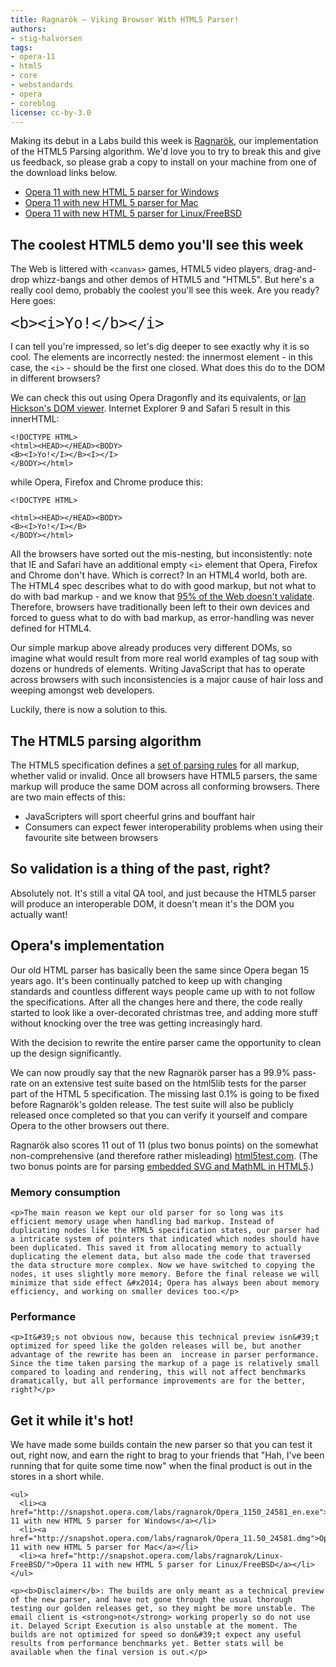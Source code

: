 ```yaml
---
title: Ragnarök — Viking Browser With HTML5 Parser!
authors:
- stig-halvorsen
tags:
- opera-11
- html5
- core
- webstandards
- opera
- coreblog
license: cc-by-3.0
---
```


<p>Making its debut in a Labs build this week is <a href="http://en.wikipedia.org/wiki/Ragnar%f6k">Ragnar&#xF6;k</a>, our implementation of the HTML5 Parsing algorithm. We&#39;d love you to try to break this and give us feedback, so please grab a copy to install on your machine from one of the download links below.</p>

<ul>
	  <li><a href="http://snapshot.opera.com/labs/ragnarok/Opera_1150_24581_en.exe">Opera 11 with new HTML 5 parser for Windows</a></li>
	  <li><a href="http://snapshot.opera.com/labs/ragnarok/Opera_11.50_24581.dmg">Opera 11 with new HTML 5 parser for Mac</a></li>
	  <li><a href="http://snapshot.opera.com/labs/ragnarok/Linux-FreeBSD/">Opera 11 with new HTML 5 parser for Linux/FreeBSD</a></li>
	</ul>

<h2>The coolest HTML5 demo you&#39;ll see this week</h2>

<p>The Web is littered with <code>&lt;canvas&gt;</code> games, HTML5 video players, drag-and-drop whizz-bangs and other demos of HTML5 and &quot;HTML5&quot;. But here&#39;s a really cool demo, probably the coolest you&#39;ll see this week. Are you ready? Here goes:</p>

<pre><code style="font-size:x-large">&lt;b&gt;&lt;i&gt;Yo!&lt;/b&gt;&lt;/i&gt;
</code></pre>

<p>I can tell you&#39;re impressed, so let&#39;s dig deeper to see exactly why it is so cool. The elements are incorrectly nested: the innermost element - in this case, the <code>&lt;i&gt;</code> - should be the first one closed. What does this do to the DOM in different browsers?</p>

<p>We can check this out using Opera Dragonfly and its equivalents, or <a href="http://software.hixie.ch/utilities/js/live-dom-viewer/?%3C!DOCTYPE%20html%3E%0D%0A%3Cb%3E%3Ci%3EYo!%3C%2Fb%3E%3C%2Fi%3E">Ian Hickson&#39;s DOM viewer</a>. Internet Explorer 9 and Safari 5 result in this innerHTML:</p>

<pre><code>&lt;!DOCTYPE HTML&gt;
&lt;html&gt;&lt;HEAD&gt;&lt;/HEAD&gt;&lt;BODY&gt;
&lt;B&gt;&lt;I&gt;Yo!&lt;/I&gt;&lt;/B&gt;&lt;I&gt;&lt;/I&gt;
&lt;/BODY&gt;&lt;/html&gt;</code></pre>

<p>while Opera, Firefox and Chrome produce this:</p>

<pre><code>&lt;!DOCTYPE HTML&gt;<br />
&lt;html&gt;&lt;HEAD&gt;&lt;/HEAD&gt;&lt;BODY&gt;
&lt;B&gt;&lt;I&gt;Yo!&lt;/I&gt;&lt;/B&gt;
&lt;/BODY&gt;&lt;/html&gt;
</code></pre>

<p>All the browsers have sorted out the mis-nesting, but inconsistently: note that IE and Safari have an additional empty <code>&lt;i&gt;</code> element that Opera, Firefox and Chrome don&#39;t have. Which is correct? In an HTML4 world, both are. The HTML4 spec describes what to do with good markup, but not what to do with bad markup - and we know that <a href="https://dev.opera.com/articles/view/mama-markup-validation-report/">95% of the Web doesn&#39;t validate</a>. Therefore, browsers have traditionally been left to their own devices and forced to guess what to do with bad markup, as error-handling was never defined for HTML4.</p>

<p>Our simple markup above already produces very different DOMs, so imagine what would result from more real world examples of tag soup with dozens or hundreds of elements. Writing JavaScript that has to operate across browsers with such inconsistencies is a major cause of hair loss and weeping amongst web developers.</p>

<p>Luckily, there is now a solution to this.</p>

<h2>The HTML5 parsing algorithm</h2>

<p>The HTML5 specification defines a <a href="http://dev.w3.org/html5/spec/parsing.html#parsing">set of parsing rules</a> for all markup, whether valid or invalid. Once all browsers have HTML5 parsers, the same markup will produce the same DOM across all conforming browsers. There are two main effects of this:</p>

<ul>
  <li>JavaScripters will sport cheerful grins and bouffant hair</li>
  <li>Consumers can expect fewer interoperability problems when using their favourite site between browsers</li>
</ul>

<h2>So validation is a thing of the past, right?</h2>

<p>Absolutely not. It&#39;s still a vital QA tool, and just because the HTML5 parser will produce an interoperable DOM, it doesn&#39;t mean it&#39;s the DOM you actually want!</p>

<h2>Opera&#39;s implementation</h2>

<p>Our old HTML parser has basically been the same since Opera began 15 years ago. It&#39;s been continually patched to keep up with changing standards and countless different ways people came up with to not follow the specifications. After all the changes here and there, the code really started to look like a over-decorated christmas tree, and adding more stuff without knocking over the tree was getting increasingly hard.</p>

<p>With the decision to rewrite the entire parser came the opportunity to clean up the design significantly.</p>

<p>We can now proudly say that the new Ragnar&#xF6;k parser has a 99.9% pass-rate on an extensive test suite based on the html5lib tests for the parser part of the HTML 5 specification. The missing last 0.1% is going to be fixed before Ragnar&#xF6;k&#39;s golden release. The test suite will also be publicly released once completed so that you can verify it yourself and compare Opera to the other browsers out there.</p>

<p>Ragnar&#xF6;k also scores 11 out of 11 (plus two bonus points) on the somewhat non-comprehensive (and therefore rather misleading) <a href="http://html5test.com/">html5test.com</a>. (The two bonus points are for parsing <a href="http://people.opera.com/brucel/articles/html5-mathml-svg.html">embedded SVG and MathML in HTML5</a>.)</p>


<h3>Memory consumption</h3>

	<p>The main reason we kept our old parser for so long was its efficient memory usage when handling bad markup. Instead of duplicating nodes like the HTML5 specification states, our parser had a intricate system of pointers that indicated which nodes should have been duplicated. This saved it from allocating memory to actually duplicating the element data, but also made the code that traversed the data structure more complex. Now we have switched to copying the nodes, it uses slightly more memory. Before the final release we will minimize that side effect &#x2014; Opera has always been about memory efficiency, and working on smaller devices too.</p>

<h3>Performance</h3>

	<p>It&#39;s not obvious now, because this technical preview isn&#39;t optimized for speed like the golden releases will be, but another advantage of the rewrite has been an  increase in parser performance. Since the time taken parsing the markup of a page is relatively small compared to loading and rendering, this will not affect benchmarks dramatically, but all performance improvements are for the better, right?</p>

<h2>Get it while it&#39;s hot!</h2>

<p>We have made some builds contain the new parser so that you can test it out, right now, and earn the right to brag to your friends that &quot;Hah, I&#39;ve been running that for quite some time now&quot; when the final product is out in the stores in a short while.</p>

	<ul>
	  <li><a href="http://snapshot.opera.com/labs/ragnarok/Opera_1150_24581_en.exe">Opera 11 with new HTML 5 parser for Windows</a></li>
	  <li><a href="http://snapshot.opera.com/labs/ragnarok/Opera_11.50_24581.dmg">Opera 11 with new HTML 5 parser for Mac</a></li>
	  <li><a href="http://snapshot.opera.com/labs/ragnarok/Linux-FreeBSD/">Opera 11 with new HTML 5 parser for Linux/FreeBSD</a></li>
	</ul>

	<p><b>Disclaimer</b>: The builds are only meant as a technical preview of the new parser, and have not gone through the usual thorough testing our golden releases get, so they might be more unstable. The email client is <strong>not</strong> working properly so do not use it. Delayed Script Execution is also unstable at the moment. The builds are not optimized for speed so don&#39;t expect any useful results from performance benchmarks yet. Better stats will be available when the final version is out.</p>

